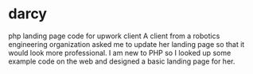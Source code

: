 # darcy
php landing page code for upwork client
A client from a robotics engineering organization asked me to update her landing page so that it would look more professional. I am new to PHP so I looked up some example code on the web and designed a basic landing page for her.
